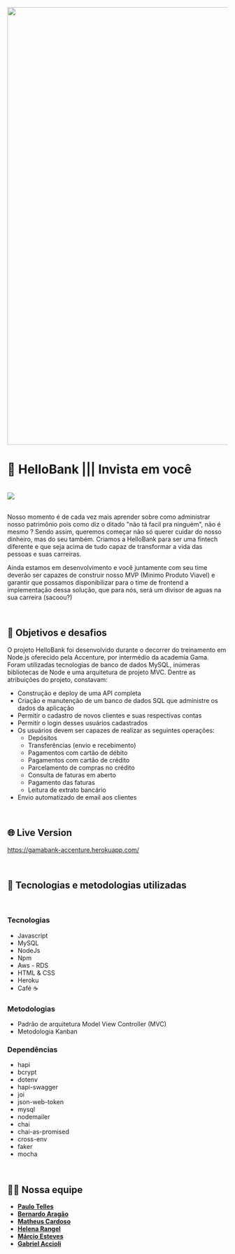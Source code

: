 <img width="1000px" src="https://user-images.githubusercontent.com/60127869/111917427-ba2cf700-8a5e-11eb-93bc-c31199ad069e.png">

<br>

# 🏦 HelloBank ||| Invista em você

<br>

<img src="https://miro.medium.com/max/2400/1*zdaj_q66kjXS8rygZ7hOEw.gif"/>

<br>

<br>

<p>
Nosso momento é de cada vez mais aprender sobre como administrar nosso patrimônio pois como diz o ditado "não tá facil pra ninguém", não é mesmo ? Sendo assim, queremos começar não só querer cuidar do nosso dinheiro, mas do seu também. Criamos a HelloBank para ser uma fintech diferente e que seja acima de tudo capaz de transformar a vida das pessoas e suas carreiras. </p>

<p>
Ainda estamos em desenvolvimento e você juntamente com seu time deverão ser capazes de construir nosso MVP (Minimo Produto Viavel) e garantir que possamos disponibilizar para o time de frontend a implementação dessa solução, que para nós, será um divisor de aguas na sua carreira (sacoou?)
</p>
<br>

## 📌 Objetivos e desafios

O projeto HelloBank foi desenvolvido durante o decorrer do treinamento em Node.js oferecido pela Accenture, por intermédio da academia Gama. Foram utilizadas tecnologias de banco de dados MySQL, inúmeras bibliotecas de Node e uma arquitetura de projeto MVC. Dentre as atribuições do projeto, constavam:

- Construção e deploy de uma API completa
- Criação e manutenção de um banco de dados SQL que administre os dados da aplicação
- Permitir o cadastro de novos clientes e suas respectivas contas
- Permitir o login desses usuários cadastrados
- Os usuários devem ser capazes de realizar as seguintes operações:
  - Depósitos
  - Transferências (envio e recebimento)
  - Pagamentos com cartão de débito
  - Pagamentos com cartão de crédito
  - Parcelamento de compras no crédito
  - Consulta de faturas em aberto
  - Pagamento das faturas
  - Leitura de extrato bancário
- Envio automatizado de email aos clientes

<br>

## 🌐 Live Version


https://gamabank-accenture.herokuapp.com/

<br>

## 🚀 Tecnologias e metodologias utilizadas

<br>

### Tecnologias

- Javascript
- MySQL
- NodeJs
- Npm
- Aws - RDS
- HTML & CSS
- Heroku
- Café ☕ 

### Metodologias

- Padrão de arquitetura Model View Controller (MVC)
- Metodologia Kanban

### Dependências

- hapi
- bcrypt
- dotenv
- hapi-swagger
- joi
- json-web-token
- mysql
- nodemailer
- chai
- chai-as-promised
- cross-env
- faker
- mocha

<br>

## 👨‍💻 Nossa equipe

- **[Paulo Telles](https://github.com/paulotelles)**
- **[Bernardo Aragão](https://github.com/HDBenosx10)**
- **[Matheus Cardoso](https://github.com/lupus-magnus)**
- **[Helena Rangel](https://github.com/helenarangel)**
- **[Márcio Esteves](https://github.com/marciohesteveslopes)**
- **[Gabriel Accioli](https://github.com/gaccioli)**

